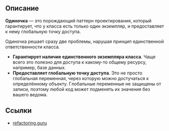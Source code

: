 ## Описание
**Одиночка** — это порождающий паттерн проектирования, который гарантирует, что у класса
есть только один экземпляр, и предоставляет к нему глобальную точку доступа.

Одиночка решает сразу две проблемы, нарушая принцип единственной ответственности класса.
* **Гарантирует наличие единственного экземпляра класса**.
Чаще всего это полезно для доступа к какому-то общему ресурсу, например, базе данных.
* **Предоставляет глобальную точку доступа**.
Это не просто глобальная переменная, через которую можно достучаться к определённому объекту. Глобальные переменные не защищены от записи, поэтому любой код может подменять их значения без вашего ведома.

## Ссылки
* [refactoring.guru](https://refactoring.guru/ru/design-patterns/singleton)
